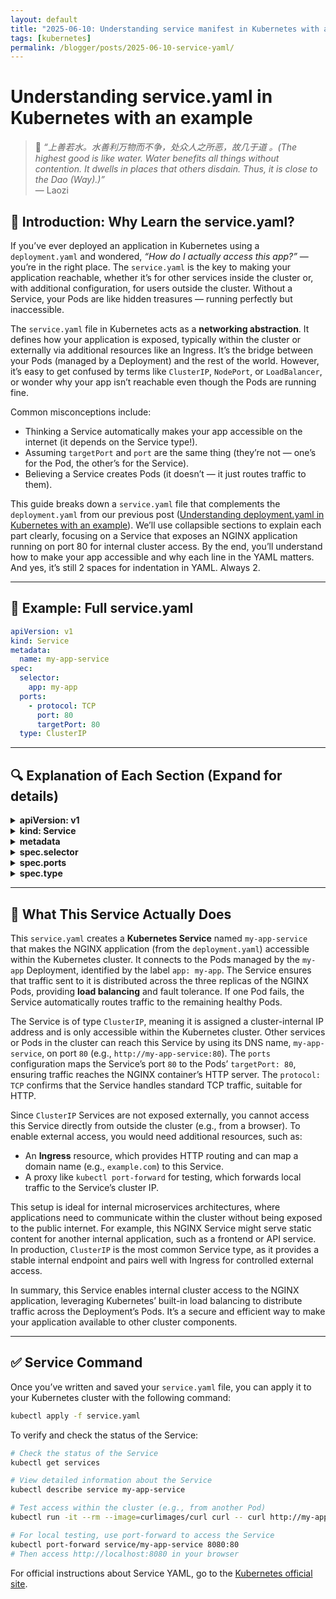 ```yaml
---
layout: default
title: "2025-06-10: Understanding service manifest in Kubernetes with an example"
tags: [kubernetes]
permalink: /blogger/posts/2025-06-10-service-yaml/
---
```


# Understanding service.yaml in Kubernetes with an example
> 💬 *“上善若水。水善利万物而不争，处众人之所恶，故几于道 。(The highest good is like water. Water benefits all things without contention. It dwells in places that others disdain. Thus, it is close to the Dao (Way).)”*  
> — Laozi

## 🧠 Introduction: Why Learn the service.yaml?

If you’ve ever deployed an application in Kubernetes using a `deployment.yaml` and wondered, *“How do I actually access this app?”* — you’re in the right place. The `service.yaml` is the key to making your application reachable, whether it’s for other services inside the cluster or, with additional configuration, for users outside the cluster. Without a Service, your Pods are like hidden treasures — running perfectly but inaccessible.

The `service.yaml` file in Kubernetes acts as a **networking abstraction**. It defines how your application is exposed, typically within the cluster or externally via additional resources like an Ingress. It’s the bridge between your Pods (managed by a Deployment) and the rest of the world. However, it’s easy to get confused by terms like `ClusterIP`, `NodePort`, or `LoadBalancer`, or wonder why your app isn’t reachable even though the Pods are running fine.

Common misconceptions include:
- Thinking a Service automatically makes your app accessible on the internet (it depends on the Service type!).
- Assuming `targetPort` and `port` are the same thing (they’re not — one’s for the Pod, the other’s for the Service).
- Believing a Service creates Pods (it doesn’t — it just routes traffic to them).

This guide breaks down a `service.yaml` file that complements the `deployment.yaml` from our previous post ([Understanding deployment.yaml in Kubernetes with an example](/blogger/posts/2025-06-07-deployment-yaml/)). We’ll use collapsible sections to explain each part clearly, focusing on a Service that exposes an NGINX application running on port 80 for internal cluster access. By the end, you’ll understand how to make your app accessible and why each line in the YAML matters. And yes, it’s still 2 spaces for indentation in YAML. Always 2.

---

## 📄 Example: Full service.yaml

```yaml
apiVersion: v1
kind: Service
metadata:
  name: my-app-service
spec:
  selector:
    app: my-app
  ports:
    - protocol: TCP
      port: 80
      targetPort: 80
  type: ClusterIP
```

---

## 🔍 Explanation of Each Section (Expand for details)

<details>
<summary><strong>apiVersion: v1</strong></summary>
<ul>
  <li>Specifies the API version of the Kubernetes resource.</li>
  <li>For Services, `v1` is the stable API version, as Services are a core Kubernetes resource.</li>
</ul>
</details>

<details>
<summary><strong>kind: Service</strong></summary>
<ul>
  <li>Declares that this YAML defines a Service resource.</li>
  <li>A Service is responsible for enabling network access to a set of Pods, typically managed by a Deployment.</li>
</ul>
</details>

<details>
<summary><strong>metadata</strong></summary>
<ul>
  <li>`name: my-app-service`: The name of the Service object, unique within the namespace.</li>
  <li>This name is DNS-compliant (lowercase, numbers, and dashes allowed) and is used to reference the Service in the cluster, e.g., for DNS resolution or routing.</li>
</ul>
</details>

<details>
<summary><strong>spec.selector</strong></summary>
<ul>
  <li>Defines which Pods this Service will route traffic to.</li>
  <li>`selector: app: my-app`: Matches Pods with the label `app: my-app`, which corresponds to the labels defined in the `deployment.yaml` (`spec.template.metadata.labels`).</li>
  <li>If the selector doesn’t match any Pods, the Service won’t route traffic anywhere, and you’ll get connection errors.</li>
</ul>
</details>

<details>
<summary><strong>spec.ports</strong></summary>
<ul>
  <li>Defines the port configuration for the Service, including how traffic is routed to the Pods.</li>
  <li>`protocol: TCP`: Specifies the protocol for traffic (TCP is default and most common; UDP is also supported).</li>
  <li>`port: 80`: The port the Service exposes within the cluster. Other services or clients in the cluster can access the Service at this port (e.g., via `my-app-service:80`).</li>
  <li>`targetPort: 80`: The port on the Pod where traffic is sent. This matches the `containerPort` defined in the `deployment.yaml` (port 80 for NGINX).</li>
</ul>
</details>

<details>
<summary><strong>spec.type</strong></summary>
<ul>
  <li>Defines the type of Service, which determines how it’s exposed.</li>
  <li>`type: ClusterIP`: The default Service type, which exposes the Service only within the cluster via a cluster-internal IP address. It’s not accessible externally unless paired with an Ingress or other external routing mechanism.</li>
  <li>Other common types include:
    <ul>
      <li>`NodePort`: Exposes the Service on a specific port of each node in the cluster.</li>
      <li>`LoadBalancer`: Exposes the Service via a cloud provider’s load balancer (e.g., AWS ELB, GCP Cloud Load Balancer).</li>
      <li>`ExternalName`: Maps the Service to an external DNS name without creating a proxy.</li>
    </ul>
  </li>
  <li>In this example, `ClusterIP` is chosen for internal cluster communication, ideal for services that don’t need direct external access but may be accessed by other applications within the cluster or via an Ingress for external traffic.</li>
</ul>
</details>

---

## 🧾 What This Service Actually Does

This `service.yaml` creates a **Kubernetes Service** named `my-app-service` that makes the NGINX application (from the `deployment.yaml`) accessible within the Kubernetes cluster. It connects to the Pods managed by the `my-app` Deployment, identified by the label `app: my-app`. The Service ensures that traffic sent to it is distributed across the three replicas of the NGINX Pods, providing **load balancing** and fault tolerance. If one Pod fails, the Service automatically routes traffic to the remaining healthy Pods.

The Service is of type `ClusterIP`, meaning it is assigned a cluster-internal IP address and is only accessible within the Kubernetes cluster. Other services or Pods in the cluster can reach this Service by using its DNS name, `my-app-service`, on port `80` (e.g., `http://my-app-service:80`). The `ports` configuration maps the Service’s port `80` to the Pods’ `targetPort: 80`, ensuring traffic reaches the NGINX container’s HTTP server. The `protocol: TCP` confirms that the Service handles standard TCP traffic, suitable for HTTP.

Since `ClusterIP` Services are not exposed externally, you cannot access this Service directly from outside the cluster (e.g., from a browser). To enable external access, you would need additional resources, such as:
- An **Ingress** resource, which provides HTTP routing and can map a domain name (e.g., `example.com`) to this Service.
- A proxy like `kubectl port-forward` for testing, which forwards local traffic to the Service’s cluster IP.

This setup is ideal for internal microservices architectures, where applications need to communicate within the cluster without being exposed to the public internet. For example, this NGINX Service might serve static content for another internal application, such as a frontend or API service. In production, `ClusterIP` is the most common Service type, as it provides a stable internal endpoint and pairs well with Ingress for controlled external access.

In summary, this Service enables internal cluster access to the NGINX application, leveraging Kubernetes’ built-in load balancing to distribute traffic across the Deployment’s Pods. It’s a secure and efficient way to make your application available to other cluster components.

---

## ✅ Service Command

Once you’ve written and saved your `service.yaml` file, you can apply it to your Kubernetes cluster with the following command:

```bash
kubectl apply -f service.yaml
```

To verify and check the status of the Service:

```bash
# Check the status of the Service
kubectl get services

# View detailed information about the Service
kubectl describe service my-app-service

# Test access within the cluster (e.g., from another Pod)
kubectl run -it --rm --image=curlimages/curl curl -- curl http://my-app-service:80

# For local testing, use port-forward to access the Service
kubectl port-forward service/my-app-service 8080:80
# Then access http://localhost:8080 in your browser
```

For official instructions about Service YAML, go to the [Kubernetes official site](https://kubernetes.io/docs/concepts/services-networking/service/).